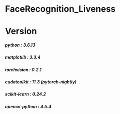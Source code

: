 # FaceRecognition_Liveness

# Version
##### python : 3.6.13
##### matplotlib :  3.3.4
##### torchvision : 0.2.1
##### cudatoolkit : 11.3 (pytorch-nightly)
##### scikit-learn : 0.24.2
##### opencv-python : 4.5.4
